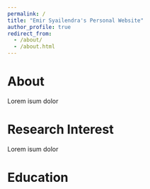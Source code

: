 ```yaml
---
permalink: /
title: "Emir Syailendra's Personal Website"
author_profile: true
redirect_from: 
  - /about/
  - /about.html
---
```


<h1 style="font-size:2em;">About</h1>
Lorem isum dolor

<h1 style="font-size:2em;">Research Interest</h1>
Lorem isum dolor

<h1 style="font-size:2em;">Education</h1>

